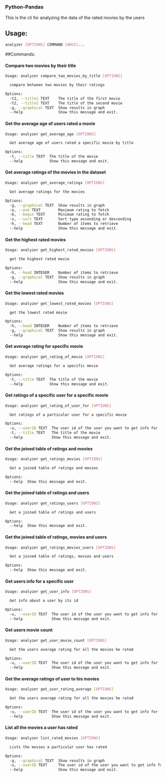 ### Python-Pandas 

This is the cli for analyzing the data of the rated movies by the users

## Usage: 
```bash
analyzer [OPTIONS] COMMAND [ARGS]...
```
##Commands:
#### Compare two movies by their title
```bash
Usage: analyzer compare_two_movies_by_title [OPTIONS]

  compare between two movies by their ratings

Options:
  -t1, --title1 TEXT    The title of the first movie
  -t2, --title2 TEXT    The title of the second movie
  -g, --graphical TEXT  Show results in graph
  --help                Show this message and exit.
```

#### Get the average age of users rated a movie

```bash
Usage: analyzer get_average_age [OPTIONS]

  Get average age of users rated a specific movie by title

Options:
  -t, --title TEXT  The title of the movie
  --help            Show this message and exit.
```

#### Get average ratings of the movies in the dataset

```bash
Usage: analyzer get_average_ratings [OPTIONS]

  Get average ratings for the movies

Options:
  -g, --graphical TEXT  Show results in graph
  -e, --end TEXT        Maximum rating to fetch
  -b, --begin TEXT      Minimum rating to fetch
  -s, --sort TEXT       Sort type ascending or descending
  -h, --head TEXT       Number of items to retrieve
  --help                Show this message and exit.
```

#### Get the highest rated movies

```bash
Usage: analyzer get_highest_rated_movies [OPTIONS]

  get the highest rated movie

Options:
  -h, --head INTEGER    Number of items to retrieve
  -g, --graphical TEXT  Show results in graph
  --help                Show this message and exit.
```

#### Get the lowest rated movies
```bash
Usage: analyzer get_lowest_rated_movies [OPTIONS]

  get the lowest rated movie

Options:
  -h, --head INTEGER    Number of items to retrieve
  -g, --graphical TEXT  Show results in graph
  --help                Show this message and exit.
```
#### Get average rating for specific movie
```bash
Usage: analyzer get_rating_of_movie [OPTIONS]

  Get average ratings for a specific movie

Options:
  -t, --title TEXT  The title of the movie
  --help            Show this message and exit.
```

#### Get ratings of a specific user for a specific movie
```bash
Usage: analyzer get_rating_of_user_for [OPTIONS]

  Get ratings of a particular user for a specific movie

Options:
  -u, --userID TEXT  The user id of the user you want to get info for
  -t, --title TEXT   The title of the movie
  --help             Show this message and exit.
```

#### Get the joined table of ratings and movies
```bash
Usage: analyzer get_ratings_movies [OPTIONS]

  Get a joined table of ratings and movies

Options:
  --help  Show this message and exit.
```

#### Get the joined table of ratings and users
```bash
Usage: analyzer get_ratings_users [OPTIONS]

  Get a joined table of ratings and users

Options:
  --help  Show this message and exit.
```

#### Get the joined table of ratings, movies and users
```bash
Usage: analyzer get_ratings_movies_users [OPTIONS]

  Get a joined table of ratings, movies and users

Options:
  --help  Show this message and exit.
```

#### Get users info for a specific user
```bash
Usage: analyzer get_user_info [OPTIONS]

  Get info about a user by its id

Options:
  -u, --userID TEXT  The user id of the user you want to get info for
  --help             Show this message and exit.
```

#### Get users movie count
```bash
Usage: analyzer get_user_movie_count [OPTIONS]

  Get the users average rating for all the movies he rated

Options:
  -u, --userID TEXT  The user id of the user you want to get info for
  --help             Show this message and exit.
```

#### Get the average ratings of user to his movies
```bash
Usage: analyzer get_user_rating_average [OPTIONS]

  Get the users average rating for all the movies he rated

Options:
  -u, --userID TEXT  The user id of the user you want to get info for
  --help             Show this message and exit.
```

#### List all the movies a user has rated
```bash
Usage: analyzer list_rated_movies [OPTIONS]

  Lists the movies a particular user has rated

Options:
  -g, --graphical TEXT  Show results in graph
  -u, --userID TEXT     The user id of the user you want to get info for
  --help                Show this message and exit.
```
